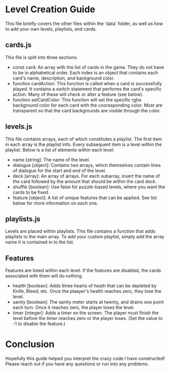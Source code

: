 # Level Creation Guide
This file briefly covers the other files within the 'data' folder, as well as how to add your own levels, playlists, and cards.

## cards.js
This file is split into three sections:
- const card: An array with the list of cards in the game. They do not have to be in alphabetical order. Each index is an object that contains each card's name, description, and background color.
- function cardAction: This function is called when a card is successfully played. It contains a switch statement that performs the card's specific action. Many of these will check or alter a feature (see below).
- function setCardColor: This function will set the specific rgba background color for each card with the cooresponding color. Most are transparent so that the card backgrounds are visible through the color.

## levels.js
This file contains arrays, each of which constitutes a playlist. The first item in each array is the playlist info. Every subsequent item is a level within the playlist. Below is a list of elements within each level:
- name [string]: The name of the level.
- dialogue [object]: Contains two arrays, which themselves contain lines of dialogue for the start and end of the level.
- deck [array]: An array of arrays. For each subarray, insert the name of the card followed by the amount that should be within the card deck.
- shuffle [boolean]: Use false for puzzle-based levels, where you want the cards to be fixed.
- feature [object]: A list of unique features that can be applied. See list below for more information on each one.

## playlists.js
Levels are placed within playlists. This file contains a function that adds playlists to the main array. To add your custom playlist, simply add the array name it is contained in to the list.

## Features
Features are listed within each level. If the features are disabled, the cards associated with them will do nothing.
- health [boolean]: Adds three hearts of heath that can be depleted by Knife, Bleed, etc. Once the plaayer's health reaches zero, they lose the level.
- sanity [boolean]: The sanity meter starts at twenty, and drains one point each turn. Once it reaches zero, the player loses the level.
- timer [integer]: Adds a timer on the screen. The player must finish the level before the timer reaches zero or the player loses. (Set the value to -1 to disable the feature.)

# Conclusion
Hopefully this guide helped you interpret the crazy code I have constructed! Please reach out if you have any questions or run into any problems.